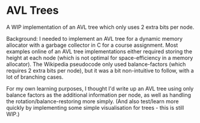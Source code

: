 # AVL Trees
A WIP implementation of an AVL tree which only uses 2 extra bits per node. 

Background: I needed to implement an AVL tree for a dynamic memory allocator with a garbage collector in C for a course assignment. Most examples online of an AVL tree implementations either required storing the height at each node (which is not optimal for space-efficiency in a memory allocator). The Wikipedia pseudocode only used balance-factors (which requires 2 extra bits per node), but it was a bit non-intuitive to follow, with a lot of branching cases.

For my own learning purposes, I thought I'd write up an AVL tree using only balance factors as the additional information per node, as well as handling the rotation/balance-restoring more simply. (And also test/learn more quickly by implementing some simple visualisation for trees - this is still WIP.)
